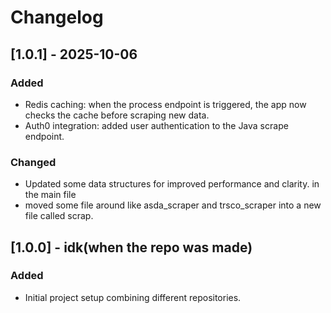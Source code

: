 # Changelog

## [1.0.1] - 2025-10-06
### Added
- Redis caching: when the process endpoint is triggered, the app now checks the cache before scraping new data.
- Auth0 integration: added user authentication to the Java scrape endpoint.
### Changed
- Updated some data structures for improved performance and clarity. in the main file
- moved some file around like asda_scraper and trsco_scraper into a new file called scrap. 

## [1.0.0] - idk(when the repo was made)
### Added
- Initial project setup combining different repositories.
